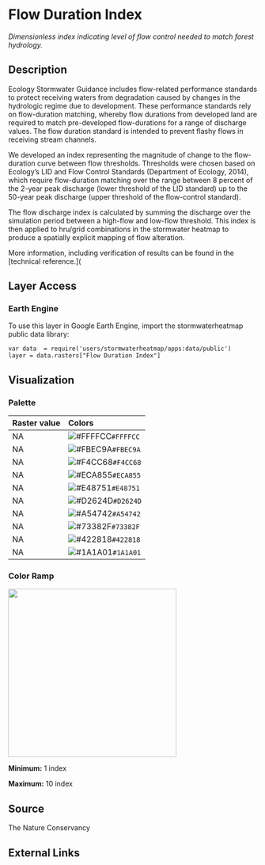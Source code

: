 Flow Duration Index
================

*Dimensionless index indicating level of flow control needed to match
forest hydrology.*

## Description

Ecology Stormwater Guidance includes flow-related performance standards
to protect receiving waters from degradation caused by changes in the
hydrologic regime due to development. These performance standards rely
on flow-duration matching, whereby flow durations from developed land
are required to match pre-developed flow-durations for a range of
discharge values. The flow duration standard is intended to prevent
flashy flows in receiving stream channels.

We developed an index representing the magnitude of change to the
flow-duration curve between flow thresholds. Thresholds were chosen
based on Ecology’s LID and Flow Control Standards (Department of
Ecology, 2014), which require flow-duration matching over the range
between 8 percent of the 2-year peak discharge (lower threshold of the
LID standard) up to the 50-year peak discharge (upper threshold of the
flow-control standard).

The flow discharge index is calculated by summing the discharge over the
simulation period between a high-flow and low-flow threshold. This index
is then applied to hru/grid combinations in the stormwater heatmap to
produce a spatially explicit mapping of flow alteration.

More information, including verification of results can be found in the
\[technical reference.\](

## Layer Access

### Earth Engine

To use this layer in Google Earth Engine, import the stormwaterheatmap
public data library:

    var data  = require('users/stormwaterheatmap/apps:data/public')
    layer = data.rasters["Flow Duration Index"]

## Visualization

### Palette

| Raster value | Colors                                                                    |
|:-------------|:--------------------------------------------------------------------------|
| NA           | ![\#FFFFCC](https://via.placeholder.com/15/FFFFCC/000000?text=+)`#FFFFCC` |
| NA           | ![\#FBEC9A](https://via.placeholder.com/15/FBEC9A/000000?text=+)`#FBEC9A` |
| NA           | ![\#F4CC68](https://via.placeholder.com/15/F4CC68/000000?text=+)`#F4CC68` |
| NA           | ![\#ECA855](https://via.placeholder.com/15/ECA855/000000?text=+)`#ECA855` |
| NA           | ![\#E48751](https://via.placeholder.com/15/E48751/000000?text=+)`#E48751` |
| NA           | ![\#D2624D](https://via.placeholder.com/15/D2624D/000000?text=+)`#D2624D` |
| NA           | ![\#A54742](https://via.placeholder.com/15/A54742/000000?text=+)`#A54742` |
| NA           | ![\#73382F](https://via.placeholder.com/15/73382F/000000?text=+)`#73382F` |
| NA           | ![\#422818](https://via.placeholder.com/15/422818/000000?text=+)`#422818` |
| NA           | ![\#1A1A01](https://via.placeholder.com/15/1A1A01/000000?text=+)`#1A1A01` |

### Color Ramp

<img src="C:/Users/CNilsen/Documents/repos/heatmap_earthengine/layer_docs/flow_duration_index_files/figure-gfm/unnamed-chunk-9-1.png" width="340" />

**Minimum:** 1 index

**Maximum:** 10 index

## Source

The Nature Conservancy

## External Links
